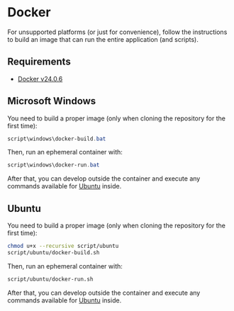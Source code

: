# Docker

For unsupported platforms (or just for convenience), follow the instructions to build an image that can run the entire application (and scripts).

## Requirements

* [Docker v24.0.6](https://docs.docker.com/get-docker/)

## Microsoft Windows

You need to build a proper image (only when cloning the repository for the first time):

```powershell
script\windows\docker-build.bat
```

Then, run an ephemeral container with:

```powershell
script\windows\docker-run.bat
```

After that, you can develop outside the container and execute any commands available for [Ubuntu](../../doc/readme/Ubuntu.md) inside.

## Ubuntu

You need to build a proper image (only when cloning the repository for the first time):

```bash
chmod u+x --recursive script/ubuntu
script/ubuntu/docker-build.sh
```

Then, run an ephemeral container with:

```bash
script/ubuntu/docker-run.sh
```

After that, you can develop outside the container and execute any commands available for [Ubuntu](../../doc/readme/Ubuntu.md) inside.
